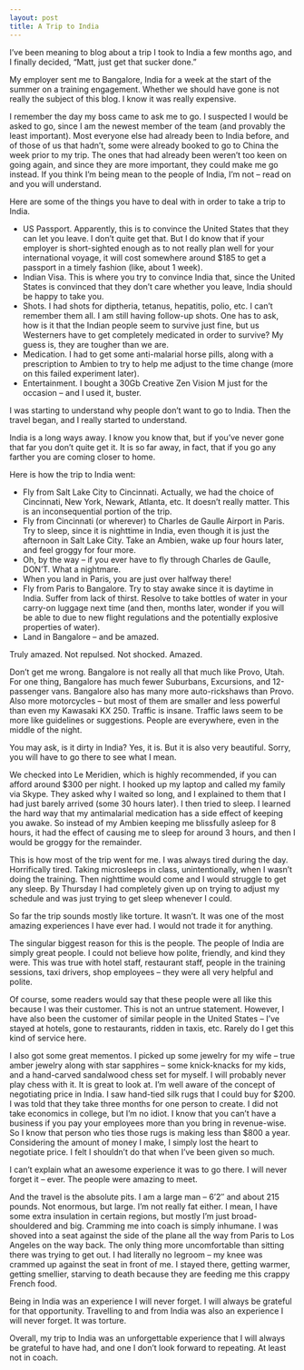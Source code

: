 ```yaml
---
layout: post
title: A Trip to India
---
```

I’ve been meaning to blog about a trip I took to India a few months ago, and I finally decided, “Matt, just get that sucker done.”

My employer sent me to Bangalore, India for a week at the start of the summer on a training engagement. Whether we should have gone is not really the subject of this blog. I know it was really expensive.

I remember the day my boss came to ask me to go. I suspected I would be asked to go, since I am the newest member of the team (and provably the least important). Most everyone else had already been to India before, and of those of us that hadn’t, some were already booked to go to China the week prior to my trip. The ones that had already been weren’t too keen on going again, and since they are more important, they could make me go instead. If you think I’m being mean to the people of India, I’m not – read on and you will understand.

Here are some of the things you have to deal with in order to take a trip to India.

* US Passport. Apparently, this is to convince the United States that they can let you leave. I don’t quite get that. But I do know that if your employer is short-sighted enough as to not really plan well for your international voyage, it will cost somewhere around $185 to get a passport in a timely fashion (like, about 1 week).
* Indian Visa. This is where you try to convince India that, since the United States is convinced that they don’t care whether you leave, India should be happy to take you.
* Shots. I had shots for diptheria, tetanus, hepatitis, polio, etc. I can’t remember them all. I am still having follow-up shots. One has to ask, how is it that the Indian people seem to survive just fine, but us Westerners have to get completely medicated in order to survive? My guess is, they are tougher than we are.
* Medication. I had to get some anti-malarial horse pills, along with a prescription to Ambien to try to help me adjust to the time change (more on this failed experiment later).
* Entertainment. I bought a 30Gb Creative Zen Vision M just for the occasion – and I used it, buster.

I was starting to understand why people don’t want to go to India. Then the travel began, and I really started to understand.

India is a long ways away. I know you know that, but if you’ve never gone that far you don’t quite get it. It is so far away, in fact, that if you go any farther you are coming closer to home.

Here is how the trip to India went:

* Fly from Salt Lake City to Cincinnati. Actually, we had the choice of Cincinnati, New York, Newark, Atlanta, etc. It doesn’t really matter. This is an inconsequential portion of the trip.
* Fly from Cincinnati (or wherever) to Charles de Gaulle Airport in Paris. Try to sleep, since it is nighttime in India, even though it is just the afternoon in Salt Lake City. Take an Ambien, wake up four hours later, and feel groggy for four more.
* Oh, by the way – if you ever have to fly through Charles de Gaulle, DON’T. What a nightmare.
* When you land in Paris, you are just over halfway there!
* Fly from Paris to Bangalore. Try to stay awake since it is daytime in India. Suffer from lack of thirst. Resolve to take bottles of water in your carry-on luggage next time (and then, months later, wonder if you will be able to due to new flight regulations and the potentially explosive properties of water).
* Land in Bangalore – and be amazed.

Truly amazed. Not repulsed. Not shocked. Amazed.

Don’t get me wrong. Bangalore is not really all that much like Provo, Utah. For one thing, Bangalore has much fewer Suburbans, Excursions, and 12-passenger vans. Bangalore also has many more auto-rickshaws than Provo. Also more motorcycles – but most of them are smaller and less powerful than even my Kawasaki KX 250. Traffic is insane. Traffic laws seem to be more like guidelines or suggestions. People are everywhere, even in the middle of the night.

You may ask, is it dirty in India? Yes, it is. But it is also very beautiful. Sorry, you will have to go there to see what I mean.

We checked into Le Meridien, which is highly recommended, if you can afford around $300 per night. I hooked up my laptop and called my family via Skype. They asked why I waited so long, and I explained to them that I had just barely arrived (some 30 hours later).
I then tried to sleep. I learned the hard way that my antimalarial medication has a side effect of keeping you awake. So instead of my Ambien keeping me blissfully asleep for 8 hours, it had the effect of causing me to sleep for around 3 hours, and then I would be groggy for the remainder.

This is how most of the trip went for me. I was always tired during the day. Horrifically tired. Taking microsleeps in class, unintentionally, when I wasn’t doing the training. Then nighttime would come and I would struggle to get any sleep. By Thursday I had completely given up on trying to adjust my schedule and was just trying to get sleep whenever I could.

So far the trip sounds mostly like torture. It wasn’t. It was one of the most amazing experiences I have ever had. I would not trade it for anything.

The singular biggest reason for this is the people. The people of India are simply great people. I could not believe how polite, friendly, and kind they were. This was true with hotel staff, restaurant staff, people in the training sessions, taxi drivers, shop employees – they were all very helpful and polite.

Of course, some readers would say that these people were all like this because I was their customer. This is not an untrue statement. However, I have also been the customer of similar people in the United States – I’ve stayed at hotels, gone to restaurants, ridden in taxis, etc. Rarely do I get this kind of service here.

I also got some great mementos. I picked up some jewelry for my wife – true amber jewelry along with star sapphires – some knick-knacks for my kids, and a hand-carved sandalwood chess set for myself. I will probably never play chess with it. It is great to look at.
I’m well aware of the concept of negotiating price in India. I saw hand-tied silk rugs that I could buy for $200. I was told that they take three months for one person to create. I did not take economics in college, but I’m no idiot. I know that you can’t have a business if you pay your employees more than you bring in revenue-wise. So I know that person who ties those rugs is making less than $800 a year. Considering the amount of money I make, I simply lost the heart to negotiate price. I felt I shouldn’t do that when I’ve been given so much.

I can’t explain what an awesome experience it was to go there. I will never forget it – ever. The people were amazing to meet.

And the travel is the absolute pits. I am a large man – 6’2″ and about 215 pounds. Not enormous, but large. I’m not really fat either. I mean, I have some extra insulation in certain regions, but mostly I’m just broad-shouldered and big. Cramming me into coach is simply inhumane. I was shoved into a seat against the side of the plane all the way from Paris to Los Angeles on the way back. The only thing more uncomfortable than sitting there was trying to get out. I had literally no legroom – my knee was crammed up against the seat in front of me. I stayed there, getting warmer, getting smellier, starving to death because they are feeding me this crappy French food.

Being in India was an experience I will never forget. I will always be grateful for that opportunity. Travelling to and from India was also an experience I will never forget. It was torture.

Overall, my trip to India was an unforgettable experience that I will always be grateful to have had, and one I don’t look forward to repeating. At least not in coach.